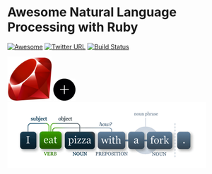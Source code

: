 # Awesome Natural Language Processing with Ruby
[![Awesome](https://cdn.rawgit.com/sindresorhus/awesome/d7305f38d29fed78fa85652e3a63e154dd8e8829/media/badge.svg)](https://github.com/sindresorhus/awesome)
[![Twitter URL](https://img.shields.io/twitter/url/http/shields.io.svg?style=social)](https://twitter.com/intent/tweet?button_hashtag=RubyNLP&&url=https://github.com/arbox/Awesome-Natural-Language-Processing-with-Ruby)
[![Build Status](https://travis-ci.org/arbox/Awesome-Natural-Language-Processing-with-Ruby.svg?branch=master)](https://travis-ci.org/arbox/Awesome-Natural-Language-Processing-with-Ruby)

<img src="assets/Ruby_Logo.jpg" width="100px" height="100px" />
<img src="assets/plus.jpg" width="50px" height="50px" />
<img src="assets/nlp.gif" />

